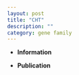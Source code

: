 ```yaml
---
layout: post
title: "CHT"
description: ""
category: gene family
---
```


* **Information**  

* **Publication**  


